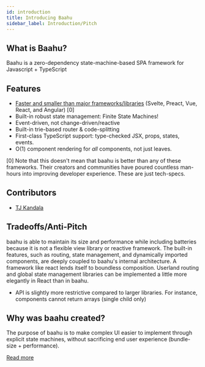 ```yaml
---
id: introduction
title: Introducing Baahu
sidebar_label: Introduction/Pitch
---
```


## What is Baahu?

Baahu is a zero-dependency state-machine-based SPA framework for Javascript + TypeScript

## Features

- [Faster and smaller than major frameworks/libraries](performance.md) (Svelte, Preact, Vue, React, and Angular) [0]
- Built-in robust state management: Finite State Machines!
- Event-driven, not change-driven/reactive
- Built-in trie-based router & code-splitting
- First-class TypeScript support: type-checked JSX, props, states, events.
- O(1) component rendering for _all_ components, not just leaves.

\[0] Note that this doesn't mean that baahu is better than any of these frameworks. Their creators and communities have poured countless man-hours into improving developer experience. These are just tech-specs.

## Contributors

- [TJ Kandala](https://github.com/tjkandala)

## Tradeoffs/Anti-Pitch

baahu is able to maintain its size and performance while including batteries because it is not a flexible view library or reactive framework. The built-in features, such as routing, state management, and dynamically imported components, are deeply coupled to baahu's internal architecture. A framework like react lends itself to boundless composition. Userland routing and global state management libraries can be implemented a little more elegantly in React than in baahu.

- API is slightly more restrictive compared to larger libraries. For instance, components cannot return arrays (single child only)

## Why was baahu created?

The purpose of baahu is to make complex UI easier to implement through explicit state machines, without sacrificing end user experience (bundle-size + performance).

[Read more](/blog/2020-05-17-why-baahu.md)
